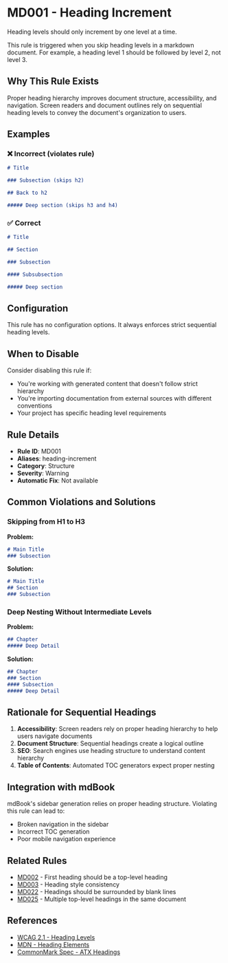 # MD001 - Heading Increment

Heading levels should only increment by one level at a time.

This rule is triggered when you skip heading levels in a markdown document.
For example, a heading level 1 should be followed by level 2, not level 3.

## Why This Rule Exists

Proper heading hierarchy improves document structure, accessibility, and navigation.
Screen readers and document outlines rely on sequential heading levels to convey
the document's organization to users.

## Examples

### ❌ Incorrect (violates rule)

```markdown
# Title

### Subsection (skips h2)

## Back to h2

##### Deep section (skips h3 and h4)
```

### ✅ Correct

```markdown
# Title

## Section

### Subsection

#### Subsubsection

##### Deep section
```

## Configuration

This rule has no configuration options. It always enforces strict sequential heading levels.

## When to Disable

Consider disabling this rule if:
- You're working with generated content that doesn't follow strict hierarchy
- You're importing documentation from external sources with different conventions
- Your project has specific heading level requirements

## Rule Details

- **Rule ID**: MD001
- **Aliases**: heading-increment
- **Category**: Structure
- **Severity**: Warning
- **Automatic Fix**: Not available

## Common Violations and Solutions

### Skipping from H1 to H3

**Problem:**
```markdown
# Main Title
### Subsection
```

**Solution:**
```markdown
# Main Title
## Section
### Subsection
```

### Deep Nesting Without Intermediate Levels

**Problem:**
```markdown
## Chapter
##### Deep Detail
```

**Solution:**
```markdown
## Chapter
### Section
#### Subsection
##### Deep Detail
```

## Rationale for Sequential Headings

1. **Accessibility**: Screen readers rely on proper heading hierarchy to help users navigate documents
2. **Document Structure**: Sequential headings create a logical outline
3. **SEO**: Search engines use heading structure to understand content hierarchy
4. **Table of Contents**: Automated TOC generators expect proper nesting

## Integration with mdBook

mdBook's sidebar generation relies on proper heading structure. Violating this rule can lead to:
- Broken navigation in the sidebar
- Incorrect TOC generation
- Poor mobile navigation experience

## Related Rules

- [MD002](./md002.md) - First heading should be a top-level heading
- [MD003](./md003.md) - Heading style consistency
- [MD022](./md022.md) - Headings should be surrounded by blank lines
- [MD025](./md025.md) - Multiple top-level headings in the same document

## References

- [WCAG 2.1 - Heading Levels](https://www.w3.org/WAI/WCAG21/Techniques/general/G141)
- [MDN - Heading Elements](https://developer.mozilla.org/en-US/docs/Web/HTML/Element/Heading_Elements)
- [CommonMark Spec - ATX Headings](https://spec.commonmark.org/0.30/#atx-headings)